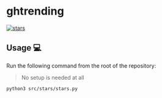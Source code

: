 # ghtrending

[![stars](https://github.com/GrantBirki/ghtrending/actions/workflows/stars.yml/badge.svg)](https://github.com/GrantBirki/ghtrending/actions/workflows/stars.yml)

## Usage 💻

Run the following command from the root of the repository:

> No setup is needed at all

```bash
python3 src/stars/stars.py
```
